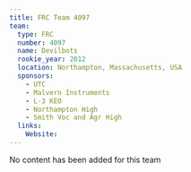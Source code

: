 ```yaml
---
title: FRC Team 4097
team:
  type: FRC
  number: 4097
  name: Devilbots
  rookie_year: 2012
  location: Northampton, Massachusetts, USA
  sponsors:
    - UTC
    - Malvern Instruments
    - L-3 KEO
    - Northampton High
    - Smith Voc and Agr High
  links:
    Website: 
---
```

No content has been added for this team